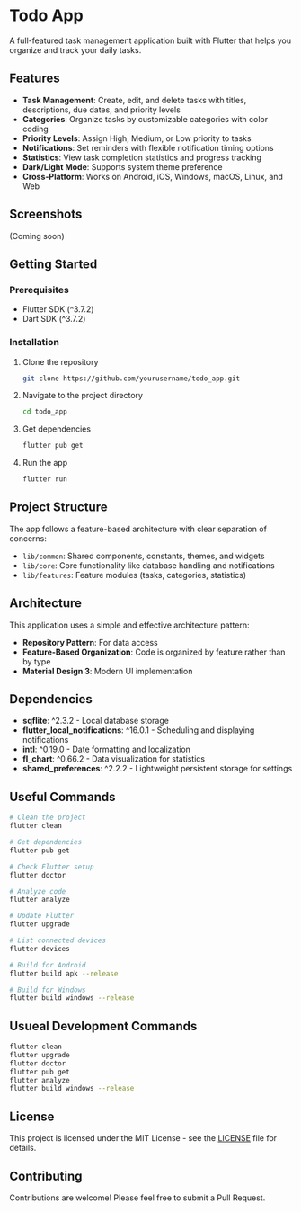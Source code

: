 # Todo App

A full-featured task management application built with Flutter that helps you organize and track your daily tasks.

## Features

- **Task Management**: Create, edit, and delete tasks with titles, descriptions, due dates, and priority levels
- **Categories**: Organize tasks by customizable categories with color coding
- **Priority Levels**: Assign High, Medium, or Low priority to tasks
- **Notifications**: Set reminders with flexible notification timing options
- **Statistics**: View task completion statistics and progress tracking
- **Dark/Light Mode**: Supports system theme preference
- **Cross-Platform**: Works on Android, iOS, Windows, macOS, Linux, and Web

## Screenshots

(Coming soon)

## Getting Started

### Prerequisites

- Flutter SDK (^3.7.2)
- Dart SDK (^3.7.2)

### Installation

1. Clone the repository
   ```bash
   git clone https://github.com/yourusername/todo_app.git
   ```

2. Navigate to the project directory
   ```bash
   cd todo_app
   ```

3. Get dependencies
   ```bash
   flutter pub get
   ```

4. Run the app
   ```bash
   flutter run
   ```

## Project Structure

The app follows a feature-based architecture with clear separation of concerns:

- `lib/common`: Shared components, constants, themes, and widgets
- `lib/core`: Core functionality like database handling and notifications
- `lib/features`: Feature modules (tasks, categories, statistics)

## Architecture

This application uses a simple and effective architecture pattern:

- **Repository Pattern**: For data access
- **Feature-Based Organization**: Code is organized by feature rather than by type
- **Material Design 3**: Modern UI implementation

## Dependencies

- **sqflite**: ^2.3.2 - Local database storage
- **flutter_local_notifications**: ^16.0.1 - Scheduling and displaying notifications
- **intl**: ^0.19.0 - Date formatting and localization
- **fl_chart**: ^0.66.2 - Data visualization for statistics
- **shared_preferences**: ^2.2.2 - Lightweight persistent storage for settings

## Useful Commands

```bash
# Clean the project
flutter clean

# Get dependencies
flutter pub get

# Check Flutter setup
flutter doctor

# Analyze code
flutter analyze

# Update Flutter
flutter upgrade

# List connected devices
flutter devices

# Build for Android
flutter build apk --release

# Build for Windows
flutter build windows --release
```

## Usueal Development Commands
```bash
flutter clean
flutter upgrade
flutter doctor
flutter pub get
flutter analyze
flutter build windows --release
```


## License

This project is licensed under the MIT License - see the [LICENSE](LICENSE) file for details.

## Contributing

Contributions are welcome! Please feel free to submit a Pull Request.